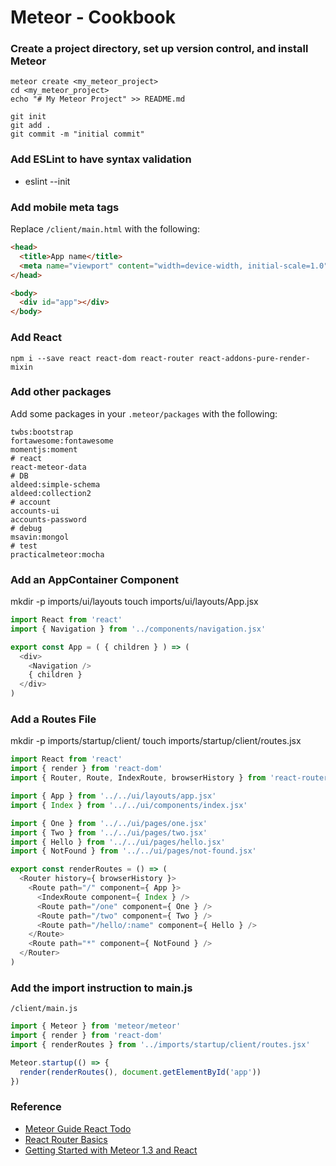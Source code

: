# Meteor - Cookbook

### Create a project directory, set up version control, and install Meteor

```
meteor create <my_meteor_project>
cd <my_meteor_project>
echo "# My Meteor Project" >> README.md
```

```
git init
git add .
git commit -m "initial commit"
```

### Add ESLint to have syntax validation

- eslint --init

### Add mobile meta tags

Replace `/client/main.html` with the following:

```html
<head>
  <title>App name</title>
  <meta name="viewport" content="width=device-width, initial-scale=1.0">
</head>

<body>
  <div id="app"></div>
</body>
```

### Add React

```
npm i --save react react-dom react-router react-addons-pure-render-mixin
```

### Add other packages

Add some packages in your  `.meteor/packages` with the following:

```
twbs:bootstrap
fortawesome:fontawesome
momentjs:moment
# react
react-meteor-data
# DB
aldeed:simple-schema
aldeed:collection2
# account
accounts-ui
accounts-password
# debug
msavin:mongol
# test
practicalmeteor:mocha
```

### Add an AppContainer Component

mkdir -p imports/ui/layouts
touch imports/ui/layouts/App.jsx

```js
import React from 'react'
import { Navigation } from '../components/navigation.jsx'

export const App = ( { children } ) => (
  <div>
    <Navigation />
    { children }
  </div>
)
```

### Add a Routes File

mkdir -p imports/startup/client/
touch imports/startup/client/routes.jsx

```js
import React from 'react'
import { render } from 'react-dom'
import { Router, Route, IndexRoute, browserHistory } from 'react-router'

import { App } from '../../ui/layouts/app.jsx'
import { Index } from '../../ui/components/index.jsx'

import { One } from '../../ui/pages/one.jsx'
import { Two } from '../../ui/pages/two.jsx'
import { Hello } from '../../ui/pages/hello.jsx'
import { NotFound } from '../../ui/pages/not-found.jsx'

export const renderRoutes = () => (
  <Router history={ browserHistory }>
    <Route path="/" component={ App }>
      <IndexRoute component={ Index } />
      <Route path="/one" component={ One } />
      <Route path="/two" component={ Two } />
      <Route path="/hello/:name" component={ Hello } />
    </Route>
    <Route path="*" component={ NotFound } />
  </Router>
)
```

### Add the import instruction to main.js

`/client/main.js`

```js
import { Meteor } from 'meteor/meteor'
import { render } from 'react-dom'
import { renderRoutes } from '../imports/startup/client/routes.jsx'

Meteor.startup(() => {
  render(renderRoutes(), document.getElementById('app'))
})
```

### Reference

- [Meteor Guide React Todo](https://github.com/meteor/todos/tree/react)
- [React Router Basics](https://themeteorchef.com/snippets/react-router-basics/)
- [Getting Started with Meteor 1.3 and React](http://coderchronicles.org/2016/04/08/getting-started-with-meteor-1-3-react-and-flowrouter/)
